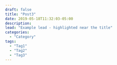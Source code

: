```yaml
---
draft: false
title: "Post3"
date: 2019-05-18T11:32:03-05:00
description:
lead: "Example lead - highlighted near the title"
categories:
  - "Category"
tags:
  - "Tag1"
  - "Tag2"
  - "Tag3"
---
```

